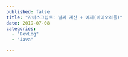 ```yaml
---
published: false
title: "자바스크립트: 날짜 계산 + 예제(바이오리듬)"
date: 2019-07-08
categories: 
  - "DevLog"
  - "Java"

---
```



